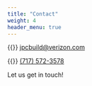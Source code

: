 ```yaml
---
title: "Contact"
weight: 4
header_menu: true
---
```


{{<icon class="fa fa-envelope">}}&nbsp;[jpcbuild@verizon.com](mailto:jpcbuild@verizon.com)

{{<icon class="fa fa-phone">}}&nbsp;[(717) 572-3578](tel:+7175723578)

Let us get in touch!
